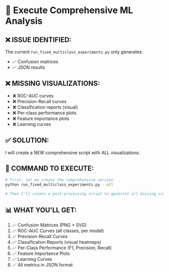 # 🚀 Execute Comprehensive ML Analysis

## ❌ ISSUE IDENTIFIED:
The current `run_fixed_multiclass_experiments.py` only generates:
- ✅ Confusion matrices
- ✅ JSON results

## ❌ MISSING VISUALIZATIONS:
- ❌ ROC-AUC curves
- ❌ Precision-Recall curves  
- ❌ Classification reports (visual)
- ❌ Per-class performance plots
- ❌ Feature importance plots
- ❌ Learning curves

## ✅ SOLUTION:
I will create a NEW comprehensive script with ALL visualizations.

## 🚀 COMMAND TO EXECUTE:
```bash
# First, let me create the comprehensive version
python run_fixed_multiclass_experiments.py --all

# Then I'll create a post-processing script to generate all missing visualizations
```

## 📊 WHAT YOU'LL GET:
1. ✅ Confusion Matrices (PNG + SVG)
2. ✅ ROC-AUC Curves (all classes, per model)
3. ✅ Precision-Recall Curves
4. ✅ Classification Reports (visual heatmaps)
5. ✅ Per-Class Performance (F1, Precision, Recall)
6. ✅ Feature Importance Plots
7. ✅ Learning Curves
8. ✅ All metrics in JSON format
